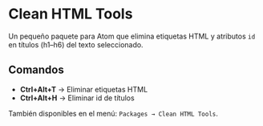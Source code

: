 # Clean HTML Tools

Un pequeño paquete para Atom que elimina etiquetas HTML y atributos `id` en títulos (h1–h6) del texto seleccionado.

## Comandos

- **Ctrl+Alt+T** → Eliminar etiquetas HTML  
- **Ctrl+Alt+H** → Eliminar id de títulos  

También disponibles en el menú: `Packages → Clean HTML Tools`.
